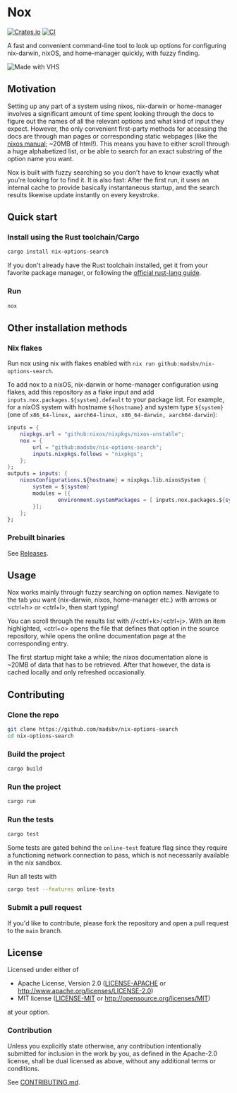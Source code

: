 # Nox

[![Crates.io](https://img.shields.io/crates/v/nix-options-search.svg)](https://crates.io/crates/nix-options-search)
[![CI](https://github.com/madsbv/nix-options-search/workflows/CI/badge.svg)](https://github.com/madsbv/nix-options-search/actions)

A fast and convenient command-line tool to look up options for configuring nix-darwin, nixOS, and home-manager quickly, with fuzzy finding.

![Made with VHS](https://vhs.charm.sh/vhs-5zsL56XNOM7Map2ixPdu4w.gif)

## Motivation

Setting up any part of a system using nixos, nix-darwin or home-manager involves a significant amount of time spent looking through the docs to figure out the names of all the relevant options and what kind of input they expect. However, the only convenient first-party methods for accessing the docs are through man pages or corresponding static webpages (like the [nixos manual](https://nixos.org/manual/nixos/stable/options); ~20MB of html!). This means you have to either scroll through a huge alphabetized list, or be able to search for an exact substring of the option name you want.

Nox is built with fuzzy searching so you don't have to know exactly what you're looking for to find it. It is also fast: After the first run, it uses an internal cache to provide basically instantaneous startup, and the search results likewise update instantly on every keystroke.


## Quick start

### Install using the Rust toolchain/Cargo

``` sh
cargo install nix-options-search
```

If you don't already have the Rust toolchain installed, get it from your favorite package manager, or following the [official rust-lang guide](https://www.rust-lang.org/tools/install).

### Run 

``` sh
nox
```

## Other installation methods

### Nix flakes

Run nox using nix with flakes enabled with `nix run github:madsbv/nix-options-search`.

To add nox to a nixOS, nix-darwin or home-manager configuration using flakes, add this repository as a flake input and add `inputs.nox.packages.${system}.default` to your package list. For example, for a nixOS system with hostname `${hostname}` and system type `${system}` (one of `x86_64-linux, aarch64-linux, x86_64-darwin, aarch64-darwin`):
``` nix
inputs = {
    nixpkgs.url = "github:nixos/nixpkgs/nixos-unstable";
    nox = {
        url = "github:madsbv/nix-options-search";
        inputs.nixpkgs.follows = "nixpkgs";
    };
};
outputs = inputs: {
    nixosConfigurations.${hostname} = nixpkgs.lib.nixosSystem {
        system = ${system}
        modules = [{ 
                environment.systemPackages = [ inputs.nox.packages.${system}.default ];
        }];
    };
};
```

### Prebuilt binaries
See [Releases](https://github.com/madsbv/nix-options-search/releases).

## Usage
Nox works mainly through fuzzy searching on option names. Navigate to the tab you want (nix-darwin, nixos, home-manager etc.) with arrows or <ctrl+h> or <ctrl+l>, then start typing!

You can scroll through the results list with <up>/<down>/<ctrl+k>/<ctrl+j>. With an item highlighted, <ctrl+o> opens the file that defines that option in the source repository, while <enter> opens the online documentation page at the corresponding entry.

The first startup might take a while; the nixos documentation alone is ~20MB of data that has to be retrieved. After that however, the data is cached locally and only refreshed occasionally.

## Contributing

### Clone the repo

```sh
git clone https://github.com/madsbv/nix-options-search
cd nix-options-search
```

### Build the project

```sh
cargo build
```

### Run the project

```sh
cargo run
```

### Run the tests

```sh
cargo test
```

Some tests are gated behind the `online-test` feature flag since they require a functioning network connection to pass, which is not necessarily available in the nix sandbox.

Run all tests with

``` sh
cargo test --features online-tests
```

### Submit a pull request

If you'd like to contribute, please fork the repository and open a pull request to the `main` branch.


## License

Licensed under either of

 * Apache License, Version 2.0
   ([LICENSE-APACHE](LICENSE-APACHE) or http://www.apache.org/licenses/LICENSE-2.0)
 * MIT license
   ([LICENSE-MIT](LICENSE-MIT) or http://opensource.org/licenses/MIT)

at your option.

### Contribution

Unless you explicitly state otherwise, any contribution intentionally submitted
for inclusion in the work by you, as defined in the Apache-2.0 license, shall be
dual licensed as above, without any additional terms or conditions.

See [CONTRIBUTING.md](CONTRIBUTING.md).

